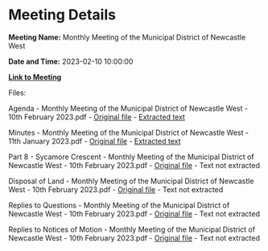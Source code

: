 # Meeting Details

**Meeting Name:** Monthly Meeting of the Municipal District of Newcastle West

**Date and Time:** 2023-02-10 10:00:00

**[Link to Meeting](https://www.limerick.ie/council/whats-on/monthly-meeting-of-the-municipal-district-of-newcastle-west)**

Files: 

Agenda - Monthly Meeting of the Municipal District of Newcastle West - 10th February 2023.pdf - [Original file](https://www.limerick.ie/sites/default/files/media/documents/2023-02/00%202023-02-10%20Agenda%20-%20Monthly%20Meeting%20of%20the%20Municipal%20District%20of%20Newcastle%20West%20-%20%2010th%20February%202023.pdf) - [Extracted text](./Agenda%20-%20Monthly%20Meeting%20of%20the%20Municipal%20District%20of%20Newcastle%20West%20-%2010th%20February%202023.md)

Minutes - Monthly Meeting of the Municipal District of Newcastle West - 11th January 2023.pdf - [Original file](https://www.limerick.ie/sites/default/files/media/documents/2023-02/01%202023-01-11%20Minutes%20-%20%20Monthly%20Meeting%20of%20the%20Municipal%20District%20of%20Newcastle%20West%20-%2011th%20January%202023.pdf) - [Extracted text](./Minutes%20-%20Monthly%20Meeting%20of%20the%20Municipal%20District%20of%20Newcastle%20West%20-%2011th%20January%202023.md)

Part 8 - Sycamore Crescent - Monthly Meeting of the Municipal District of Newcastle West - 10th February 2023.pdf - [Original file](https://www.limerick.ie/sites/default/files/media/documents/2023-02/02%202023-02-10%20Part%208%20-%20Sycamore%20Crescent%20-%20Monthly%20Meeting%20of%20the%20Municipal%20District%20of%20Newcastle%20West%20-%2010th%20February%202023.pdf) - Text not extracted

Disposal of Land - Monthly Meeting of the Municipal District of Newcastle West - 10th February 2023.pdf - [Original file](https://www.limerick.ie/sites/default/files/media/documents/2023-02/03%202023-02-10%20Disposal%20of%20land%20-%20%20Monthly%20Meeting%20of%20the%20Municipal%20District%20of%20Newcastle%20West%20-%2010th%20February%202023.pdf) - Text not extracted

Replies to Questions - Monthly Meeting of the Municipal District of Newcastle West - 10th February 2023.pdf - [Original file](https://www.limerick.ie/sites/default/files/media/documents/2023-02/2023-02-10%20Replies%20to%20Questions%20-%20Monthly%20Meeting%20of%20the%20Municipal%20District%20of%20Newcastle%20West%20-%2010th%20February%202023.pdf) - Text not extracted

Replies to Notices of Motion - Monthly Meeting of the Municipal District of Newcastle West - 10th February 2023.pdf - [Original file](https://www.limerick.ie/sites/default/files/media/documents/2023-02/2023-02-10%20Replies%20to%20Notices%20of%20Motion%20-%20Monthly%20Meeting%20of%20the%20Municipal%20District%20of%20Newcastle%20West%20-%2010th%20February%202023.pdf) - Text not extracted

